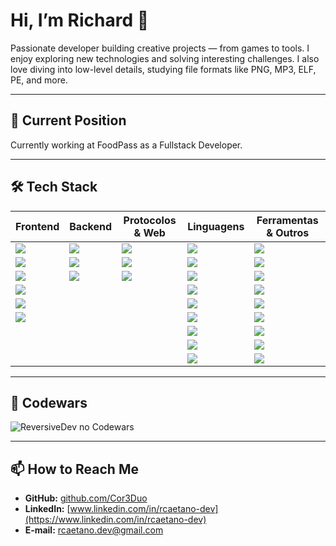 # Hi, I’m **Richard** 👋

Passionate developer building creative projects — from games to tools. I enjoy exploring new technologies and solving interesting challenges.
I also love diving into low-level details, studying file formats like PNG, MP3, ELF, PE, and more.

---

## 🏢 Current Position

Currently working at FoodPass as a Fullstack Developer.

---

## 🛠️ Tech Stack

| Frontend                  | Backend                          | Protocolos & Web            | Linguagens                | Ferramentas & Outros         |
|---------------------------|----------------------------------|-----------------------------|---------------------------|------------------------------|
| <img src="https://img.shields.io/badge/-React-45b8d8?style=flat-square&logo=react&logoColor=white" />  | <img src="https://img.shields.io/badge/-NestJs-ea2845?style=flat-square&logo=nestjs&logoColor=white" />  | <img src="https://img.shields.io/badge/-HTTP-005C9C?style=flat-square&logo=http&logoColor=white" />      | <img src="https://img.shields.io/badge/-TypeScript-007ACC?style=flat-square&logo=typescript&logoColor=white" /> | <img src="https://img.shields.io/badge/-Docker-46a2f1?style=flat-square&logo=docker&logoColor=white" /> |
| <img src="https://img.shields.io/badge/-Webpack-8DD6F9?style=flat-square&logo=webpack&logoColor=white" />  | <img src="https://img.shields.io/badge/-Express-000000?style=flat-square&logo=express&logoColor=white" />  | <img src="https://img.shields.io/badge/-WebSocket-0094FF?style=flat-square&logo=websocket&logoColor=white" />  | <img src="https://img.shields.io/badge/-JavaScript-F7DF1E?style=flat-square&logo=javascript&logoColor=black" /> | <img src="https://img.shields.io/badge/-Insomnia-5849BE?style=flat-square&logo=insomnia&logoColor=white" /> |
| <img src="https://img.shields.io/badge/-Sass-CC6699?style=flat-square&logo=sass&logoColor=white" />      | <img src="https://img.shields.io/badge/-Nodejs-43853d?style=flat-square&logo=Node.js&logoColor=white" />   | <img src="https://img.shields.io/badge/-TLS-0078D2?style=flat-square&logo=openssl&logoColor=white" />       | <img src="https://img.shields.io/badge/-Python-3776AB?style=flat-square&logo=python&logoColor=white" />  | <img src="https://img.shields.io/badge/-Git-F05032?style=flat-square&logo=git&logoColor=white" />    |
| <img src="https://img.shields.io/badge/-Styled_Components-db7092?style=flat-square&logo=styled-components&logoColor=white" /> |                                  |                             | <img src="https://img.shields.io/badge/-C-%2300599C.svg?style=flat-square&logo=c&logoColor=white" />     | <img src="https://img.shields.io/badge/-npm-CB3837?style=flat-square&logo=npm&logoColor=white" />    |
| <img src="https://img.shields.io/badge/-PixiJS-E82969?style=flat-square&logo=pixijs&logoColor=white" />  |                                  |                             | <img src="https://img.shields.io/badge/-C++-00599C?style=flat-square&logo=c%2B%2B&logoColor=white" /> | <img src="https://img.shields.io/badge/-HTML5-E34F26?style=flat-square&logo=html5&logoColor=white" /> |
| <img src="https://img.shields.io/badge/-WebGL-990000?style=flat-square&logo=webgl&logoColor=white" />  |                                  |                             | <img src="https://img.shields.io/badge/-C%23-%23239120.svg?style=flat-square&logo=csharp&logoColor=white" /> | <img src="https://img.shields.io/badge/-Chrome-4285F4?style=flat-square&logo=googlechrome&logoColor=white" /> |
|                           |                                  |                             | <img src="https://img.shields.io/badge/java-%23ED8B00.svg?style=flat-square&logo=openjdk&logoColor=white" /> | <img src="https://img.shields.io/badge/-Android-3DDC84?style=flat-square&logo=android&logoColor=white" /> |
|                           |                                  |                             | <img src="https://img.shields.io/badge/-Kotlin-0095D5?style=flat-square&logo=kotlin&logoColor=white" /> | <img src="https://img.shields.io/badge/-Linux-FCC624?style=flat-square&logo=linux&logoColor=black" /> |
|                           |                                  |                             | <img src="https://img.shields.io/badge/-Lua-2C2D72?style=flat-square&logo=lua&logoColor=white" />    | <img src="https://img.shields.io/badge/-Windows-0078D6?style=flat-square&logo=windows&logoColor=white" /> |

---

## 🏅 Codewars

![ReversiveDev no Codewars](https://www.codewars.com/users/richarddev/badges/small)

---

## 📫 How to Reach Me

- **GitHub:** [github.com/Cor3Duo](https://github.com/Cor3Duo)  
- **LinkedIn:** [www.linkedin.com/in/rcaetano-dev](https://www.linkedin.com/in/rcaetano-dev)  
- **E‑mail:** rcaetano.dev@gmail.com
